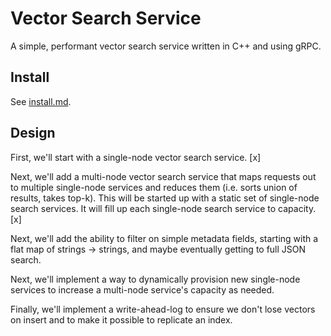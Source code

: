 # Vector Search Service

A simple, performant vector search service written in C++ and using gRPC.

## Install

See [install.md](./docs/install.md).

## Design

First, we'll start with a single-node vector search service. [x]

Next, we'll add a multi-node vector search service that maps requests out to
multiple single-node services and reduces them (i.e. sorts union of results,
takes top-k). This will be started up with a static set of single-node search
services. It will fill up each single-node search service to capacity. [x]

Next, we'll add the ability to filter on simple metadata fields, starting with a flat map of
strings -> strings, and maybe eventually getting to full JSON search.

Next, we'll implement a way to dynamically provision new
single-node services to increase a multi-node service's capacity as needed.

Finally, we'll implement a write-ahead-log to ensure we don't lose vectors on
insert and to make it possible to replicate an index.

